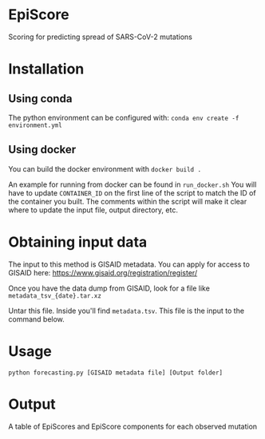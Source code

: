 # EpiScore
Scoring for predicting spread of SARS-CoV-2 mutations

# Installation
## Using conda
The python environment can be configured with:
`conda env create -f environment.yml`

## Using docker
You can build the docker environment with
`docker build .`

An example for running from docker can be found in `run_docker.sh`
You will have to update `CONTAINER_ID` on the first line of the script to match the ID of the container you built. The comments within the script will make it clear where to update the input file, output directory, etc.

# Obtaining input data
The input to this method is GISAID metadata. You can apply for access to GISAID here:
https://www.gisaid.org/registration/register/

Once you have the data dump from GISAID, look for a file like `metadata_tsv_{date}.tar.xz`

Untar this file. Inside you'll find `metadata.tsv`. This file is the input to the command below.

# Usage
`python forecasting.py [GISAID metadata file] [Output folder]`

# Output
A table of EpiScores and EpiScore components for each observed mutation



